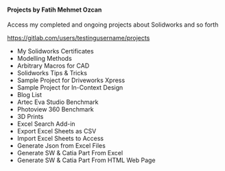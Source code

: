 #### Projects by Fatih Mehmet Ozcan


Access my completed and ongoing projects about Solidworks and so forth


https://gitlab.com/users/testingusername/projects


* My Solidworks Certificates
* Modelling Methods
* Arbitrary Macros for CAD
* Solidworks Tips & Tricks
* Sample Project for Driveworks Xpress
* Sample Project for In-Context Design
* Blog List
* Artec Eva Studio Benchmark
* Photoview 360 Benchmark
* 3D Prints
* Excel Search Add-in
* Export Excel Sheets as CSV
* Import Excel Sheets to Access
* Generate Json from Excel Files
* Generate SW & Catia Part From Excel
* Generate SW & Catia Part From HTML Web Page
